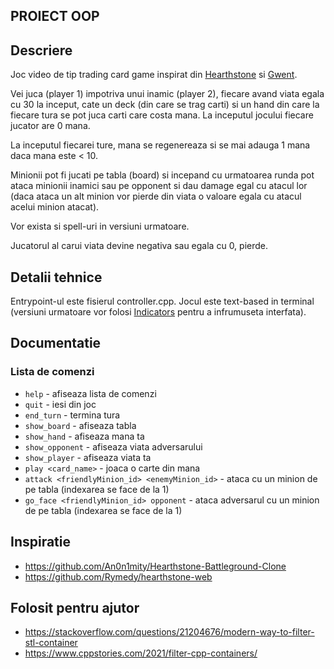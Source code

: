 ## PROIECT OOP

## Descriere
Joc video de tip trading card game inspirat din [Hearthstone](https://en.wikipedia.org/wiki/Hearthstone) si [Gwent](https://en.wikipedia.org/wiki/Gwent:_The_Witcher_Card_Game). 

Vei juca (player 1) impotriva unui inamic (player 2), fiecare avand viata egala cu 30 la inceput, cate un deck (din care se trag carti) si un hand din care la fiecare tura se pot juca carti care costa mana. La inceputul jocului fiecare jucator are 0 mana. 

La inceputul fiecarei ture, mana se regenereaza si se mai adauga 1 mana daca mana este < 10. 

Minionii pot fi jucati pe tabla (board) si incepand cu urmatoarea runda pot ataca minionii inamici sau pe opponent si dau damage egal cu atacul lor (daca ataca un alt minion vor pierde din viata o valoare egala cu atacul acelui minion atacat). 

Vor exista si spell-uri in versiuni urmatoare. 

Jucatorul al carui viata devine negativa sau egala cu 0, pierde. 

## Detalii tehnice

Entrypoint-ul este fisierul controller.cpp.
Jocul este text-based in terminal (versiuni urmatoare vor folosi [Indicators](https://github.com/p-ranav/indicators) pentru a infrumuseta interfata).

## Documentatie

### Lista de comenzi
- `help` - afiseaza lista de comenzi
- `quit` - iesi din joc
- `end_turn` - termina tura
- `show_board` - afiseaza tabla
- `show_hand` - afiseaza mana ta
- `show_opponent` - afiseaza viata adversarului
- `show_player` - afiseaza viata ta
- `play <card_name>` - joaca o carte din mana
- `attack <friendlyMinion_id> <enemyMinion_id>` - ataca cu un minion de pe tabla (indexarea se face de la 1)
- `go_face <friendlyMinion_id> opponent` - ataca adversarul cu un minion de pe tabla (indexarea se face de la 1)
## Inspiratie
- https://github.com/An0n1mity/Hearthstone-Battleground-Clone
- https://github.com/Rymedy/hearthstone-web
## Folosit pentru ajutor
- https://stackoverflow.com/questions/21204676/modern-way-to-filter-stl-container
- https://www.cppstories.com/2021/filter-cpp-containers/
